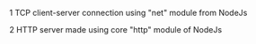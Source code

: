 1 TCP client-server connection using "net" module from NodeJs

2 HTTP server made using core "http" module of NodeJs

